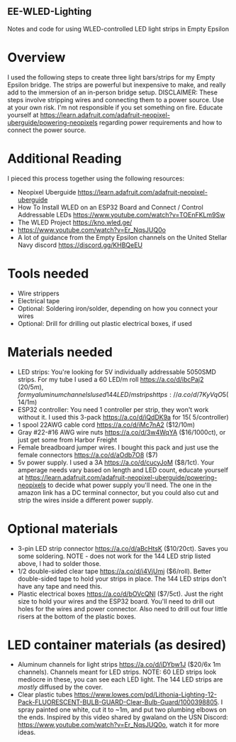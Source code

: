 ## EE-WLED-Lighting
Notes and code for using WLED-controlled LED light strips in Empty Epsilon

# Overview
I used the following steps to create three light bars/strips for my Empty Epsilon bridge.  The strips are powerful but inexpensive to make, and really add to the immersion of an in-person bridge setup.
DISCLAIMER: These steps involve stripping wires and connecting them to a power source.  Use at your own risk.  I'm not responsible if you set something on fire. Educate yourself at https://learn.adafruit.com/adafruit-neopixel-uberguide/powering-neopixels regarding power requirements and how to connect the power source.

# Additional Reading
I pieced this process together using the following resources:
- Neopixel Uberguide https://learn.adafruit.com/adafruit-neopixel-uberguide
- How To Install WLED on an ESP32 Board and Connect / Control Addressable LEDs https://www.youtube.com/watch?v=TOEnFKLm9Sw
- The WLED Project https://kno.wled.ge/
- https://www.youtube.com/watch?v=Er_NqsJUQ0o
- A lot of guidance from the Empty Epsilon channels on the United Stellar Navy discord https://discord.gg/KHBQeEU

# Tools needed
- Wire strippers
- Electrical tape
- Optional: Soldering iron/solder, depending on how you connect your wires
- Optional: Drill for drilling out plastic electrical boxes, if used

# Materials needed
- LED strips: You're looking for 5V individually addressable 5050SMD strips.  For my tube I used a 60 LED/m roll https://a.co/d/ibcPaj2 ($20/5m), for my aluminum channels I used 144 LED/m strips https://a.co/d/7KyVqO5 ($14/1m)
- ESP32 controller: You need 1 controller per strip, they won't work without it.  I used this 3-pack https://a.co/d/iQdDK9a for $15 (~$5/controller)
- 1 spool 22AWG cable cord https://a.co/d/iMc7nA2 ($12/10m)
- Gray #22-#16 AWG wire nuts https://a.co/d/3w4WqYA ($16/1000ct), or just get some from Harbor Freight
- Female breadboard jumper wires. I bought this pack and just use the female connectors https://a.co/d/aOdb7O8 ($7)
- 5v power supply. I used a 3A https://a.co/d/cucyJoM ($8/1ct).  Your amperage needs vary based on length and LED count, educate yourself at https://learn.adafruit.com/adafruit-neopixel-uberguide/powering-neopixels to decide what power supply you'll need.  The one in the amazon link has a DC terminal connector, but you could also cut and strip the wires inside a different power supply.  

# Optional materials 
- 3-pin LED strip connector https://a.co/d/aBcHtsK ($10/20ct). Saves you some soldering. NOTE - does not work for the 144 LED strip listed above, I had to solder those.
- 1/2 double-sided clear tape https://a.co/d/i4VjUmj ($6/roll). Better double-sided tape to hold your strips in place.  The 144 LED strips don't have any tape and need this.
- Plastic electrical boxes https://a.co/d/bOVcQNI ($7/5ct). Just the right size to hold your wires and the ESP32 board.  You'll need to drill out holes for the wires and power connector.  Also need to drill out four little risers at the bottom of the plastic boxes.

# LED container materials (as desired)
- Aluminum channels for light strips https://a.co/d/iDYbw1J ($20/6x 1m channels). Channels meant for LED strips.  NOTE: 60 LED strips look mediocre in these, you can see each LED light.  The 144 LED strips are *mostly* diffused by the cover.
- Clear plastic tubes https://www.lowes.com/pd/Lithonia-Lighting-12-Pack-FLUORESCENT-BULB-GUARD-Clear-Bulb-Guard/1000398805. I spray painted one white, cut it to ~1m, and put two plumbing elbows on the ends.  Inspired by this video shared by gwaland on the USN Discord: https://www.youtube.com/watch?v=Er_NqsJUQ0o, watch it for more ideas.

